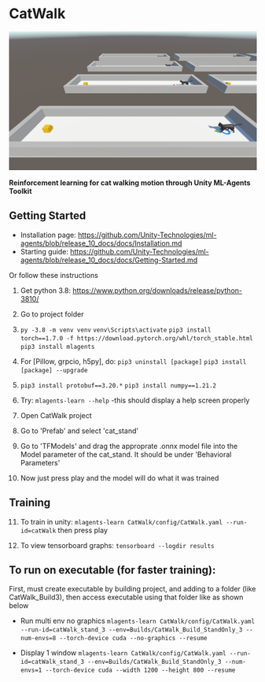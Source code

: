 # CatWalk
![Taining Scene](Docs/Image.png)

**Reinforcement learning for cat walking motion through Unity ML-Agents Toolkit**
## Getting Started

 - Installation page: https://github.com/Unity-Technologies/ml-agents/blob/release_10_docs/docs/Installation.md
 - Starting guide: https://github.com/Unity-Technologies/ml-agents/blob/release_10_docs/docs/Getting-Started.md

Or follow these instructions

1. Get python 3.8: https://www.python.org/downloads/release/python-3810/

2. Go to project folder

3. `py -3.8 -m venv venv`
`venv\Scripts\activate`
`pip3 install torch==1.7.0 -f https://download.pytorch.org/whl/torch_stable.html`
`pip3 install mlagents`

4. For [Pillow, grpcio, h5py], do:
`pip3 uninstall [package]`
`pip3 install [package] --upgrade`

5. `pip3 install protobuf==3.20.*`
`pip3 install numpy==1.21.2`

6. Try: `mlagents-learn --help`
     -this should display a help screen properly

7. Open CatWalk project

8. Go to 'Prefab' and select 'cat_stand'

9. Go to 'TFModels' and drag the approprate .onnx model file into the Model parameter of the cat_stand. It should be under 'Behavioral Parameters'

10. Now just press play and the model will do what it was trained


## Training

11. To train in unity:
`mlagents-learn CatWalk/config/CatWalk.yaml --run-id=catWalk`
then press play

12. To view tensorboard graphs:
`tensorboard --logdir results`


## To run on executable (for faster training):

First, must create executable by building project, and adding to a folder (like CatWalk_Build3), then access executable using that folder like as shown below

- Run multi env no graphics
`mlagents-learn CatWalk/config/CatWalk.yaml --run-id=catWalk_stand_3 --env=Builds/CatWalk_Build_StandOnly_3 --num-envs=8 --torch-device cuda --no-graphics --resume`

- Display 1 window
`mlagents-learn CatWalk/config/CatWalk.yaml --run-id=catWalk_stand_3 --env=Builds/CatWalk_Build_StandOnly_3 --num-envs=1 --torch-device cuda --width 1200 --height 800 --resume`

